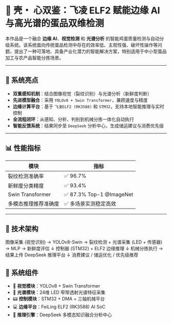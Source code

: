 # 🥚 壳・ 心双鉴：飞凌 ELF2 赋能边缘 AI 与高光谱的蛋品双维检测

本作品是一个融合 **边缘 AI**、**视觉检测** 和 **光谱分析** 的智能鸡蛋质量检测与自动分级系统。该系统面向传统蛋品检测中存在的效率低、主观性强、破坏性操作等问题，提出了一种可落地、具备产业化潜力的智能解决方案，特别适用于中小型蛋品加工与农产品智能分拣场景。

---

## 🌟 系统亮点

- **双重感知机制**：结合图像视觉（裂纹识别）与光谱分析（新鲜度判断）
- **先进模型融合**：采用 `YOLOv8 + Swin Transformer`，兼顾速度与精度
- **边缘计算平台**：基于 `飞凌ELF2 (RK3588)` 和 `STM32`，支持本地智能推理与实时控制
- **全流程闭环**：从感知、分析、判别到机械分拣一体化自动执行
- **智能反馈系统**：结果同步至 `DeepSeek` 分析中心，生成储运建议与消费优先级

---

## 📊 性能指标

| 模块                   | 指标                        |
|------------------------|-----------------------------|
| 裂纹检测准确率         | ✅ 96.7%                     |
| 新鲜度分类精度         | ✅ 93.4%                     |
| Swin Transformer       | ✅ 87.3% Top-1 @ImageNet     |
| 多模态推理推荐准确度   | ✅ 多场景实测稳定高效        |

---

## 🧠 技术架构
图像采集 (视觉识别) → YOLOv8-Swin → 裂纹检测
+
光谱采集 (LED + 传感器) → MLP → 新鲜度评估
↓
控制器 (STM32) + ELF2 边缘推理
↓
机械分拣执行 → 结果上传 DeepSeek 推理平台
↓
消费建议 / 储运优化 / 优先级推荐
## 🔧 系统组件

- 🎯 **视觉模块**：YOLOv8 + Swin Transformer
- 🌈 **光谱模块**：24维 LED 窄带透射光谱特征采集
- 📟 **控制模块**：STM32 + DMA + 三轴机械平台
- 💻 **边缘平台**：FeiLing ELF2 (RK3588) AI SoC
- 🧩 **推理引擎**：DeepSeek 多模态知识融合分析中心
